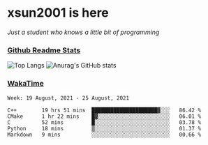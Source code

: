 # xsun2001 is here

*Just a student who knows a little bit of programming*

### [Github Readme Stats](https://github.com/anuraghazra/github-readme-stats)

![Top Langs](https://github-readme-stats.vercel.app/api/top-langs/?username=xsun2001&layout=compact&theme=radical) ![Anurag's GitHub stats](https://github-readme-stats.vercel.app/api?username=xsun2001&show_icons=true&theme=radical)

### [WakaTime](https://wakatime.com)

<!--START_SECTION:waka-->
```text
Week: 19 August, 2021 - 25 August, 2021

C++        19 hrs 51 mins  █████████████████████▓░░░   86.42 % 
CMake      1 hr 22 mins    █▓░░░░░░░░░░░░░░░░░░░░░░░   06.01 % 
C          52 mins         █░░░░░░░░░░░░░░░░░░░░░░░░   03.78 % 
Python     18 mins         ▒░░░░░░░░░░░░░░░░░░░░░░░░   01.37 % 
Markdown   9 mins          ░░░░░░░░░░░░░░░░░░░░░░░░░   00.66 % 
```
<!--END_SECTION:waka-->

